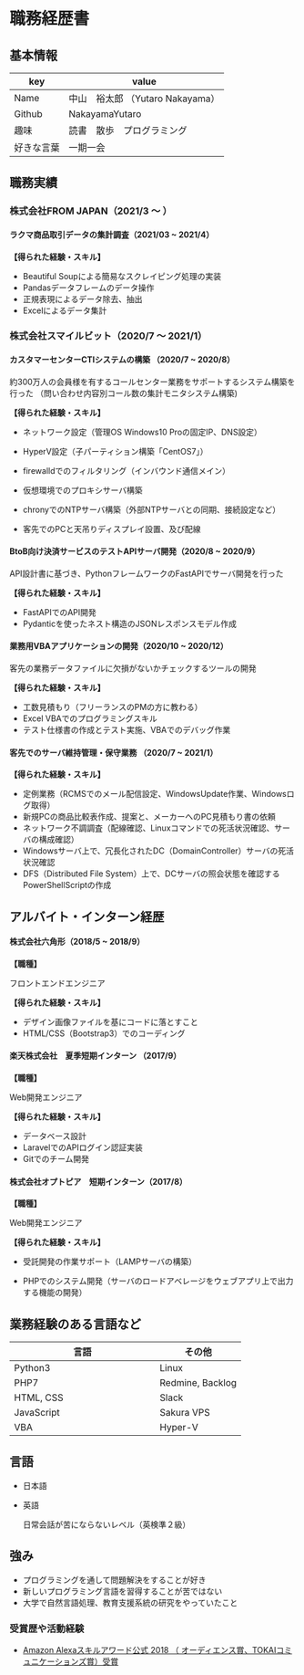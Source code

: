 # 職務経歴書



## 基本情報

|key|value|
|---|-----|
|Name|中山　裕太郎 （Yutaro Nakayama）|
|Github|NakayamaYutaro|
|趣味|読書　散歩　プログラミング|
|好きな言葉|一期一会|



## 職務実績

### 株式会社FROM JAPAN（2021/3 〜 ）

#### ラクマ商品取引データの集計調査（2021/03 ~ 2021/4）

**【得られた経験・スキル】**

- Beautiful Soupによる簡易なスクレイピング処理の実装
- Pandasデータフレームのデータ操作
- 正規表現によるデータ除去、抽出
- Excelによるデータ集計


### 株式会社スマイルビット（2020/7 〜 2021/1）

#### カスタマーセンターCTIシステムの構築 （2020/7 ~ 2020/8）
約300万人の会員様を有するコールセンター業務をサポートするシステム構築を行った 
（問い合わせ内容別コール数の集計モニタシステム構築)

**【得られた経験・スキル】**

- ネットワーク設定（管理OS Windows10 Proの固定IP、DNS設定）
- HyperV設定（子パーティション構築「CentOS7」）
- firewalldでのフィルタリング（インバウンド通信メイン）
- 仮想環境でのプロキシサーバ構築
- chronyでのNTPサーバ構築（外部NTPサーバとの同期、接続設定など）

- 客先でのPCと天吊りディスプレイ設置、及び配線









#### BtoB向け決済サービスのテストAPIサーバ開発（2020/8 ~ 2020/9）

API設計書に基づき、PythonフレームワークのFastAPIでサーバ開発を行った

**【得られた経験・スキル】**

- FastAPIでのAPI開発
- Pydanticを使ったネスト構造のJSONレスポンスモデル作成

#### 業務用VBAアプリケーションの開発（2020/10 ~ 2020/12）  
客先の業務データファイルに欠損がないかチェックするツールの開発  

**【得られた経験・スキル】**

- 工数見積もり（フリーランスのPMの方に教わる）
- Excel VBAでのプログラミングスキル
- テスト仕様書の作成とテスト実施、VBAでのデバッグ作業

#### 客先でのサーバ維持管理・保守業務 （2020/7 ~ 2021/1）

**【得られた経験・スキル】**

- 定例業務（RCMSでのメール配信設定、WindowsUpdate作業、Windowsログ取得）
- 新規PCの商品比較表作成、提案と、メーカーへのPC見積もり書の依頼
- ネットワーク不調調査（配線確認、Linuxコマンドでの死活状況確認、サーバの構成確認）
- Windowsサーバ上で、冗長化されたDC（DomainController）サーバの死活状況確認
- DFS（Distributed File System）上で、DCサーバの照会状態を確認するPowerShellScriptの作成



## アルバイト・インターン経歴

#### 株式会社六角形（2018/5 ~ 2018/9） 
**【職種】**  

   フロントエンドエンジニア

**【得られた経験・スキル】** 

- デザイン画像ファイルを基にコードに落とすこと
- HTML/CSS（Bootstrap3）でのコーディング

#### 楽天株式会社　夏季短期インターン （2017/9）
**【職種】**

   Web開発エンジニア  

**【得られた経験・スキル】**  

- データベース設計
- LaravelでのAPIログイン認証実装
- Gitでのチーム開発

#### 株式会社オプトピア　短期インターン（2017/8）
**【職種】**

   Web開発エンジニア

**【得られた経験・スキル】**

- 受託開発の作業サポート（LAMPサーバの構築）

- PHPでのシステム開発（サーバのロードアベレージをウェブアプリ上で出力する機能の開発）

  

## 業務経験のある言語など

| 言語　　　　　　　　　　　　　| その他          |
| --------------------------- | --------------- |
| Python3                     | Linux           |
| PHP7                        | Redmine, Backlog  |
| HTML, CSS                   | Slack        |
| JavaScript          | Sakura VPS |
| VBA                         | Hyper-V |



## 言語

- 日本語
- 英語

  日常会話が苦にならないレベル（英検準２級）



## 強み
- プログラミングを通して問題解決をすることが好き
- 新しいプログラミング言語を習得することが苦ではない
- 大学で自然言語処理、教育支援系統の研究をやっていたこと



### 受賞歴や活動経験

* [Amazon Alexaスキルアワード公式 2018 （ オーディエンス賞、TOKAIコミュニケーションズ賞）受賞](https://techplay.jp/event/682307)  
